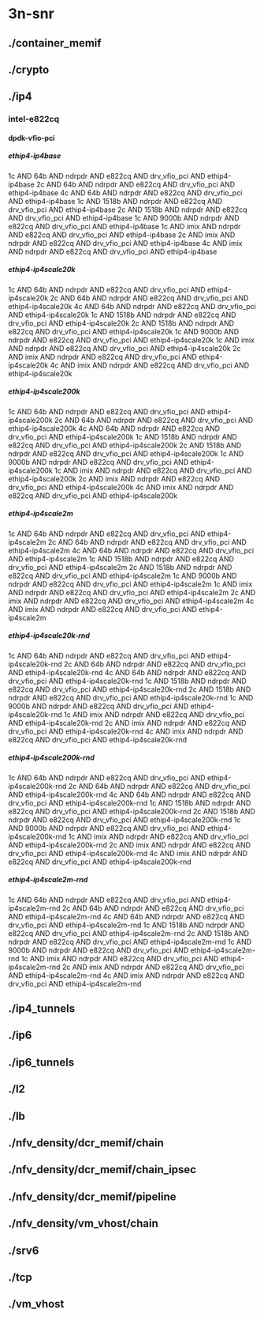 # 3n-snr
## ./container_memif
## ./crypto
## ./ip4
### intel-e822cq
#### dpdk-vfio-pci
##### ethip4-ip4base
1c AND 64b AND ndrpdr AND e822cq AND drv_vfio_pci AND ethip4-ip4base
2c AND 64b AND ndrpdr AND e822cq AND drv_vfio_pci AND ethip4-ip4base
4c AND 64b AND ndrpdr AND e822cq AND drv_vfio_pci AND ethip4-ip4base
1c AND 1518b AND ndrpdr AND e822cq AND drv_vfio_pci AND ethip4-ip4base
2c AND 1518b AND ndrpdr AND e822cq AND drv_vfio_pci AND ethip4-ip4base
1c AND 9000b AND ndrpdr AND e822cq AND drv_vfio_pci AND ethip4-ip4base
1c AND imix AND ndrpdr AND e822cq AND drv_vfio_pci AND ethip4-ip4base
2c AND imix AND ndrpdr AND e822cq AND drv_vfio_pci AND ethip4-ip4base
4c AND imix AND ndrpdr AND e822cq AND drv_vfio_pci AND ethip4-ip4base
##### ethip4-ip4scale20k
1c AND 64b AND ndrpdr AND e822cq AND drv_vfio_pci AND ethip4-ip4scale20k
2c AND 64b AND ndrpdr AND e822cq AND drv_vfio_pci AND ethip4-ip4scale20k
4c AND 64b AND ndrpdr AND e822cq AND drv_vfio_pci AND ethip4-ip4scale20k
1c AND 1518b AND ndrpdr AND e822cq AND drv_vfio_pci AND ethip4-ip4scale20k
2c AND 1518b AND ndrpdr AND e822cq AND drv_vfio_pci AND ethip4-ip4scale20k
1c AND 9000b AND ndrpdr AND e822cq AND drv_vfio_pci AND ethip4-ip4scale20k
1c AND imix AND ndrpdr AND e822cq AND drv_vfio_pci AND ethip4-ip4scale20k
2c AND imix AND ndrpdr AND e822cq AND drv_vfio_pci AND ethip4-ip4scale20k
4c AND imix AND ndrpdr AND e822cq AND drv_vfio_pci AND ethip4-ip4scale20k
##### ethip4-ip4scale200k
1c AND 64b AND ndrpdr AND e822cq AND drv_vfio_pci AND ethip4-ip4scale200k
2c AND 64b AND ndrpdr AND e822cq AND drv_vfio_pci AND ethip4-ip4scale200k
4c AND 64b AND ndrpdr AND e822cq AND drv_vfio_pci AND ethip4-ip4scale200k
1c AND 1518b AND ndrpdr AND e822cq AND drv_vfio_pci AND ethip4-ip4scale200k
2c AND 1518b AND ndrpdr AND e822cq AND drv_vfio_pci AND ethip4-ip4scale200k
1c AND 9000b AND ndrpdr AND e822cq AND drv_vfio_pci AND ethip4-ip4scale200k
1c AND imix AND ndrpdr AND e822cq AND drv_vfio_pci AND ethip4-ip4scale200k
2c AND imix AND ndrpdr AND e822cq AND drv_vfio_pci AND ethip4-ip4scale200k
4c AND imix AND ndrpdr AND e822cq AND drv_vfio_pci AND ethip4-ip4scale200k
##### ethip4-ip4scale2m
1c AND 64b AND ndrpdr AND e822cq AND drv_vfio_pci AND ethip4-ip4scale2m
2c AND 64b AND ndrpdr AND e822cq AND drv_vfio_pci AND ethip4-ip4scale2m
4c AND 64b AND ndrpdr AND e822cq AND drv_vfio_pci AND ethip4-ip4scale2m
1c AND 1518b AND ndrpdr AND e822cq AND drv_vfio_pci AND ethip4-ip4scale2m
2c AND 1518b AND ndrpdr AND e822cq AND drv_vfio_pci AND ethip4-ip4scale2m
1c AND 9000b AND ndrpdr AND e822cq AND drv_vfio_pci AND ethip4-ip4scale2m
1c AND imix AND ndrpdr AND e822cq AND drv_vfio_pci AND ethip4-ip4scale2m
2c AND imix AND ndrpdr AND e822cq AND drv_vfio_pci AND ethip4-ip4scale2m
4c AND imix AND ndrpdr AND e822cq AND drv_vfio_pci AND ethip4-ip4scale2m
##### ethip4-ip4scale20k-rnd
1c AND 64b AND ndrpdr AND e822cq AND drv_vfio_pci AND ethip4-ip4scale20k-rnd
2c AND 64b AND ndrpdr AND e822cq AND drv_vfio_pci AND ethip4-ip4scale20k-rnd
4c AND 64b AND ndrpdr AND e822cq AND drv_vfio_pci AND ethip4-ip4scale20k-rnd
1c AND 1518b AND ndrpdr AND e822cq AND drv_vfio_pci AND ethip4-ip4scale20k-rnd
2c AND 1518b AND ndrpdr AND e822cq AND drv_vfio_pci AND ethip4-ip4scale20k-rnd
1c AND 9000b AND ndrpdr AND e822cq AND drv_vfio_pci AND ethip4-ip4scale20k-rnd
1c AND imix AND ndrpdr AND e822cq AND drv_vfio_pci AND ethip4-ip4scale20k-rnd
2c AND imix AND ndrpdr AND e822cq AND drv_vfio_pci AND ethip4-ip4scale20k-rnd
4c AND imix AND ndrpdr AND e822cq AND drv_vfio_pci AND ethip4-ip4scale20k-rnd
##### ethip4-ip4scale200k-rnd
1c AND 64b AND ndrpdr AND e822cq AND drv_vfio_pci AND ethip4-ip4scale200k-rnd
2c AND 64b AND ndrpdr AND e822cq AND drv_vfio_pci AND ethip4-ip4scale200k-rnd
4c AND 64b AND ndrpdr AND e822cq AND drv_vfio_pci AND ethip4-ip4scale200k-rnd
1c AND 1518b AND ndrpdr AND e822cq AND drv_vfio_pci AND ethip4-ip4scale200k-rnd
2c AND 1518b AND ndrpdr AND e822cq AND drv_vfio_pci AND ethip4-ip4scale200k-rnd
1c AND 9000b AND ndrpdr AND e822cq AND drv_vfio_pci AND ethip4-ip4scale200k-rnd
1c AND imix AND ndrpdr AND e822cq AND drv_vfio_pci AND ethip4-ip4scale200k-rnd
2c AND imix AND ndrpdr AND e822cq AND drv_vfio_pci AND ethip4-ip4scale200k-rnd
4c AND imix AND ndrpdr AND e822cq AND drv_vfio_pci AND ethip4-ip4scale200k-rnd
##### ethip4-ip4scale2m-rnd
1c AND 64b AND ndrpdr AND e822cq AND drv_vfio_pci AND ethip4-ip4scale2m-rnd
2c AND 64b AND ndrpdr AND e822cq AND drv_vfio_pci AND ethip4-ip4scale2m-rnd
4c AND 64b AND ndrpdr AND e822cq AND drv_vfio_pci AND ethip4-ip4scale2m-rnd
1c AND 1518b AND ndrpdr AND e822cq AND drv_vfio_pci AND ethip4-ip4scale2m-rnd
2c AND 1518b AND ndrpdr AND e822cq AND drv_vfio_pci AND ethip4-ip4scale2m-rnd
1c AND 9000b AND ndrpdr AND e822cq AND drv_vfio_pci AND ethip4-ip4scale2m-rnd
1c AND imix AND ndrpdr AND e822cq AND drv_vfio_pci AND ethip4-ip4scale2m-rnd
2c AND imix AND ndrpdr AND e822cq AND drv_vfio_pci AND ethip4-ip4scale2m-rnd
4c AND imix AND ndrpdr AND e822cq AND drv_vfio_pci AND ethip4-ip4scale2m-rnd
## ./ip4_tunnels
## ./ip6
## ./ip6_tunnels
## ./l2
## ./lb
## ./nfv_density/dcr_memif/chain
## ./nfv_density/dcr_memif/chain_ipsec
## ./nfv_density/dcr_memif/pipeline
## ./nfv_density/vm_vhost/chain
## ./srv6
## ./tcp
## ./vm_vhost
